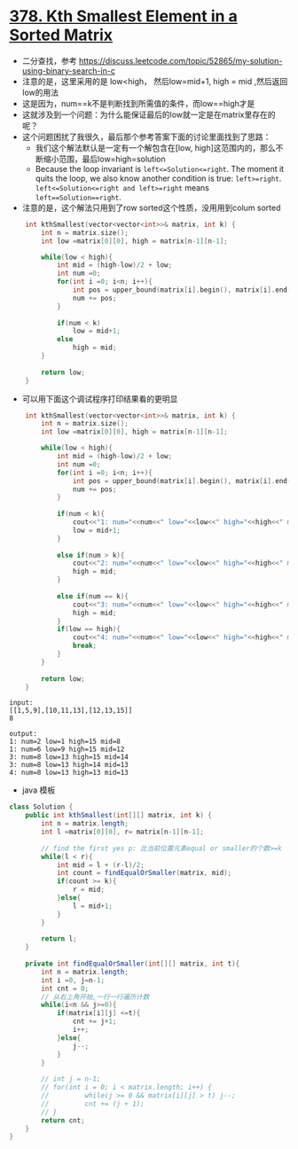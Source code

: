 # [378. Kth Smallest Element in a Sorted Matrix](https://leetcode.com/problems/kth-smallest-element-in-a-sorted-matrix/#/description)
* 二分查找，参考 https://discuss.leetcode.com/topic/52865/my-solution-using-binary-search-in-c
* 注意的是，这里采用的是 low<high， 然后low=mid+1, high = mid ,然后返回low的用法
*  这是因为，num==k不是判断找到所需值的条件，而low==high才是
*  这就涉及到一个问题：为什么能保证最后的low就一定是在matrix里存在的呢？
*  这个问题困扰了我很久，最后那个参考答案下面的讨论里面找到了思路：
	* 我们这个解法默认是一定有一个解包含在[low, high]这范围内的，那么不断缩小范围，最后low=high=solution
	* Because the loop invariant is  ```left<=Solution<=right```. The moment it quits the loop, we also know another condition is true: ```left>=right```.
```left<=Solution<=right and left>=right``` means``` left==Solution==right```.
* 注意的是，这个解法只用到了row sorted这个性质，没用用到colum sorted

```C++
    int kthSmallest(vector<vector<int>>& matrix, int k) {
        int n = matrix.size();
        int low =matrix[0][0], high = matrix[n-1][n-1];

        while(low < high){
            int mid = (high-low)/2 + low;
            int num =0;
            for(int i =0; i<n; i++){
                int pos = upper_bound(matrix[i].begin(), matrix[i].end(), mid) - matrix[i].begin();
                num += pos;
            }
            
            if(num < k)
                low = mid+1;
            else
                high = mid;
        }
        
        return low;
    }
```

* 可以用下面这个调试程序打印结果看的更明显

```c++
    int kthSmallest(vector<vector<int>>& matrix, int k) {
        int n = matrix.size();
        int low =matrix[0][0], high = matrix[n-1][n-1];

        while(low < high){
            int mid = (high-low)/2 + low;
            int num =0;
            for(int i =0; i<n; i++){
                int pos = upper_bound(matrix[i].begin(), matrix[i].end(), mid) - matrix[i].begin();
                num += pos;
            }
            
            if(num < k){
                cout<<"1: num="<<num<<" low="<<low<<" high="<<high<<" mid="<<mid<<endl;
                low = mid+1;
            }
                
            else if(num > k){
                cout<<"2: num="<<num<<" low="<<low<<" high="<<high<<" mid="<<mid<<endl;
                high = mid;
            }
                
            else if(num == k){
                cout<<"3: num="<<num<<" low="<<low<<" high="<<high<<" mid="<<mid<<endl;
                high = mid;
            }
            if(low == high){
                cout<<"4: num="<<num<<" low="<<low<<" high="<<high<<" mid="<<mid<<endl;
                break;
            }
        }
        
        return low;
    }
```
```
input:
[[1,5,9],[10,11,13],[12,13,15]]
8

output:
1: num=2 low=1 high=15 mid=8
1: num=6 low=9 high=15 mid=12
3: num=8 low=13 high=15 mid=14
3: num=8 low=13 high=14 mid=13
4: num=8 low=13 high=13 mid=13
```


* java 模板

```java
class Solution {
    public int kthSmallest(int[][] matrix, int k) {
        int n = matrix.length;
        int l =matrix[0][0], r= matrix[n-1][n-1];
        
        // find the first yes p: 比当前位置元素equal or smaller的个数>=k
        while(l < r){
            int mid = l + (r-l)/2;
            int count = findEqualOrSmaller(matrix, mid);
            if(count >= k){ 
                r = mid;
            }else{
                l = mid+1;
            }
        }
        
        return l;
    }
    
    private int findEqualOrSmaller(int[][] matrix, int t){
        int n = matrix.length;
        int i =0, j=n-1;
        int cnt = 0;
        // 从右上角开始,一行一行遍历计数
        while(i<n && j>=0){
            if(matrix[i][j] <=t){
                cnt += j+1;
                i++;
            }else{
                j--;
            }
        }
        
        // int j = n-1;
        // for(int i = 0; i < matrix.length; i++) {
        //         while(j >= 0 && matrix[i][j] > t) j--;
        //         cnt += (j + 1);
        // }
        return cnt;
    }
}


```
